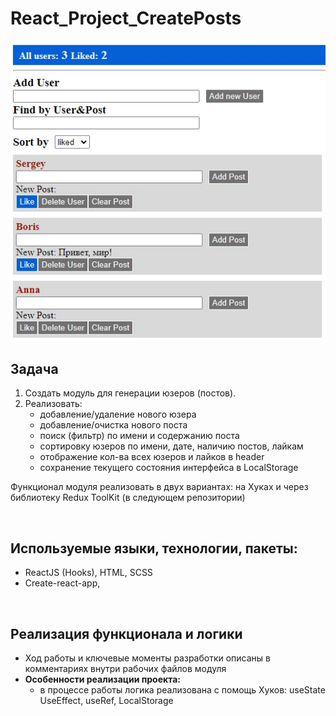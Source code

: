 # React_Project_CreatePosts



 
![alt text](https://github.com/AntonioMikhailov/AntonioMikhailov/blob/main/assets/Posts-search-sort-add.jpg)
## Задача
1.	Создать модуль для генерации юзеров (постов).
2. Реализовать:
   - добавление/удаление нового юзера
   - добавление/очистка нового поста
   - поиск (фильтр) по имени и содержанию поста
   - сортировку юзеров по имени, дате, наличию постов, лайкам
   - отображение кол-ва всех юзеров и лайков в header
   - сохранение текущего состояния интерфейса в LocalStorage

Функционал модуля реализовать в двух вариантах: на Хуках и через библиотеку Redux ToolKit (в следующем репозитории) 
 

&nbsp;
## Используемые языки, технологии, пакеты:
-	ReactJS (Hooks), HTML, SCSS
- Create-react-app,  

&nbsp;
## Реализация функционала и логики
-	Ход работы и ключевые моменты разработки описаны в комментариях внутри рабочих файлов модуля 
- **Особенности реализации проекта:**
    -	в процессе работы логика реализована с помощь Хуков:  useState UseEffect, useRef, LocalStorage  
  
    
